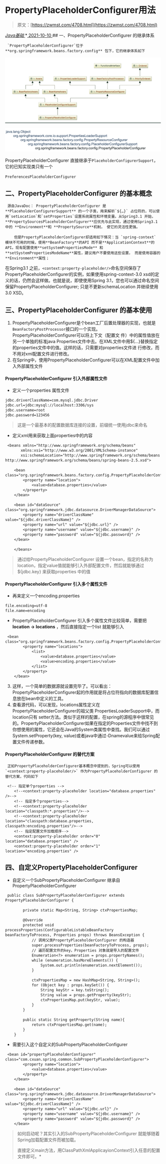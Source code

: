 <!--yml
category: 未分类
date: 0001-01-01 00:00:00
-->

# PropertyPlaceholderConfigurer用法

> 原文：[https://zwmst.com/4708.html](https://zwmst.com/4708.html)

   [ *Java基础* ](https://zwmst.com/java%e5%9f%ba%e7%a1%80)*[ <time datetime="2021-10-10T15:41:08+08:00"> 2021-10-10 </time> ](https://zwmst.com/4708.html)  ## 一、PropertyPlaceholderConfigurer 的继承体系

```
 `PropertyPlaceholderConfigurer`位于**org.springframework.beans.factory.config** 包下，它的继承体系如下
```

![](img/3cb103b6d1347525fef6fe6c2b2ac2bb.png)

![](img/90e12d8cdb78c4521b6715656c3b2333.png)

PropertyPlaceholderConfigurer 直接继承于`PlaceholderConfigurerSupport`，它的已知实现类只有一个

`PreferencesPlaceholderConfigurer`

## 二、PropertyPlaceholderConfigurer 的基本概念

```
 源自JavaDoc： PropertyPlaceholderConfigurer 是 **PlaceholderConfigurerSupport** 的一个子类，用来解析`${…}` 占位符的，可以使用`setLocation`和`setProperties`设置系统属性和环境变量。从Spring3.1 开始，**PropertySourcesPlaceholderConfigurer**应优先与此实现，通过使用Spring3.1 中的 **Environment**和 **PropertySource**机制， 使它的灵活性更强。

    但是PropertyPlaceholderConfigurer却适用如下情况：当 `spring-context` 模块不可用的时候，使用**BeanFactory**的API 而不是**ApplicationContext**的API。现有配置使用**setSystemPropertiesMode** 和 **setSystemPropertiesModeName**属性，建议用户不要使用这些设置， 而是使用容器的**Environment**属性；
```

在Spring3.1 之前，`<context:property-placeholder/>`命名空间保存了PropertyPlaceholderConfigurer的实例，如果使用spring-context-3.0 xsd的定义的话，仍然会这样做。也就是说，即使使用Spring 3.1，您也可以通过命名空间保留PropertyPlaceholderConfigurer; 只是不更新schemaLocation 并继续使用3.0 XSD。

## 三、PropertyPlaceholderConfigurer 的基本使用

1.  PropertyPlaceholderConfigurer是个bean工厂后置处理器的实现，也就是 `BeanFactoryPostProcessor`接口的一个实现。PropertyPlaceholderConfigurer可以将上下文（配置文 件）中的属性值放在另一个单独的标准java Properties文件中去。在XML文件中用${…}替换指定的properties文件中的值。这样的话，只需要对properties文件进 行修改，而不用对xml配置文件进行修改。
2.  在Spring中，使用PropertyPlaceholderConfigurer可以在XML配置文件中加入外部属性文件

#### PropertyPlaceholderConfigurer 引入外部属性文件

*   定义一个properties 属性文件

```
jdbc.driverClassName=com.mysql.jdbc.Driver
jdbc.url=jdbc:mysql://localhost:3306/sys
jdbc.username=root
jdbc.password=123456
```

> 这是一个最基本的配置数据库连接的设置，前缀统一使用jdbc来命名

*   定义xml用来获取上面properties中的内容

```
 <beans xmlns="http://www.springframework.org/schema/beans"
       xmlns:xsi="http://www.w3.org/2001/XMLSchema-instance"
       xsi:schemaLocation="http://www.springframework.org/schema/beans
http://www.springframework.org/schema/beans/spring-beans-2.5.xsd">

    <bean class="org.springframework.beans.factory.config.PropertyPlaceholderConfigurer">
        <property name="location">
            <value>database.properties</value>
        </property>
    </bean>

    <bean id="dataSource" class="org.springframework.jdbc.datasource.DriverManagerDataSource">
        <property name="driverClassName" value="${jdbc.driverClassName}" />
        <property name="url" value="${jdbc.url}" />
        <property name="username" value="${jdbc.username}" />
        <property name="password" value="${jdbc.password}" />
    </bean>

    </beans>
```

> 通过给PropertyPlaceholderConfigurer 设置一个bean，指定<property>的名称为location，指定value值就能够引入外部配置文件，然后就能够通过${jdbc.key} 来获取properties 中的值</property>

#### PropertyPlaceholderConfigurer 引入多个属性文件

*   再来定义一个encoding.properties

```
file.encoding=utf-8
file.name=encoding
```

*   PropertyPlaceholderConfigurer 引入多个属性文件比较简单，需要把**location -> locations** ，然后直接指定一个list 就能够引入

```
 <bean class="org.springframework.beans.factory.config.PropertyPlaceholderConfigurer">
        <property name="locations">
            <list>
                <value>database.properties</value>
                <value>encoding.properties</value>
            </list>
        </property>
    </bean>
```

3.  这样，一个简单的数据源就设置完毕了。可以看出：PropertyPlaceholderConfigurer起的作用就是将占位符指向的数据库配置信息放在bean中定义的工具。
4.  查看源代码，可以发现，locations属性定义在PropertyPlaceholderConfigurer的祖父类 PropertiesLoaderSupport中，而location只有 setter方法。类似于这样的配置，在spring的源程序中很常见的。PropertyPlaceholderConfigurer如果在指定的Properties文件中找不到你想使用的属性，它还会在Java的System类属性中查找。我们可以通过System.setProperty(key, value)或者java中通过-Dnamevalue来给Spring配置文件传递参数。

#### PropertyPlaceholderConfigurer 的替代方案

```
 正如PropertyPlaceholderConfigurer基本概念中提到的，Spring可以使用`<context:property-placeholder/>` 作为PropertyPlaceholderConfigurer 的替代方案，代码如下
```

```
 <!-- 指定单个properties -->
    <!--<context:property-placeholder location="database.properties" />-->
    <!-- 指定多个properties-->
    <!--<context:property-placeholder location="classpath:*.properties"/>-->
    <!--<context:property-placeholder location="classpath:database.properties, classpath:encoding.properties"/>-->
    <!-- 指定配置文件加载顺序-->
    <context:property-placeholder order="0" location="database.properties" />
    <context:property-placeholder order="1" location="encoding.properties" />
```

## 四、自定义PropertyPlaceholderConfigurer

*   自定义一个SubPropertyPlaceholderConfigurer 继承自PropertyPlaceholderConfigurer

```
 public class SubPropertyPlaceholderConfigurer extends PropertyPlaceholderConfigurer {

        private static Map<String, String> ctxPropertiesMap;

        @Override
        protected void processProperties(ConfigurableListableBeanFactory beanFactoryToProcess, Properties props) throws BeansException {
            // 调用父类PropertyPlaceholderConfigurer 的构造器
            super.processProperties(beanFactoryToProcess, props);
            // 遍历配置文件的key，Properties 对象就是导入的配置文件
            Enumeration<?> enumeration = props.propertyNames();
            while (enumeration.hasMoreElements()) {
                System.out.println(enumeration.nextElement());
            }

            ctxPropertiesMap = new HashMap<String, String>();
            for (Object key : props.keySet()) {
                String keyStr = key.toString();
                String value = props.getProperty(keyStr);
                ctxPropertiesMap.put(keyStr, value);
            }
        }

        public static String getProperty(String name){
            return ctxPropertiesMap.get(name);
        }
    }
```

*   需要引入这个自定义的SubPropertyPlaceholderConfigurer

```
 <bean id="propertyPlaceholderConfigurer" class="com.cxuan.spring.common.SubPropertyPlaceholderConfigurer">
        <property name="location">
            <value>database.properties</value>
        </property>
    </bean>

    <bean id="dataSource" class="org.springframework.jdbc.datasource.DriverManagerDataSource">
        <property name="driverClassName" value="${jdbc.driverClassName}" />
        <property name="url" value="${jdbc.url}" />
        <property name="username" value="${jdbc.username}" />
        <property name="password" value="${jdbc.password}" />
    </bean>
```

> 如何启动呢？其实引入的SubPropertyPlaceholderConfigurer 就能够随着Spring加载配置文件而被加载。
> 
> 直接定义main方法，用ClassPathXmlApplicayionContext引入任意的配置文件即可。*